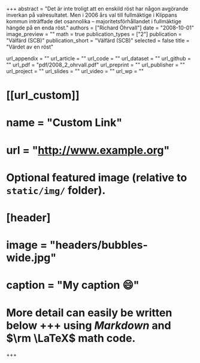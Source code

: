 +++
abstract = "Det är inte troligt att en enskild röst har någon avgörande inverkan på valresultatet. Men i 2006 års val till fullmäktige i Klippans kommun inträffade det osannolika – majoritetsförhållandet i fullmäktige hängde på en enda röst."
authors = ["Richard Öhrvall"]
date = "2008-10-01"
image_preview = ""
math = true
publication_types = ["2"]
publication = "Välfärd (SCB)"
publication_short = "Välfärd (SCB)"
selected = false
title = "Värdet av en röst"

url_appendix = ""
url_article = ""
url_code = ""
url_dataset = ""
url_github = ""
url_pdf = "pdf/2008_2_ohrvall.pdf"
url_preprint = ""
url_publisher  = ""
url_project = ""
url_slides = ""
url_video = ""
url_wp = ""

# [[url_custom]]
# name = "Custom Link"
# url = "http://www.example.org"

# Optional featured image (relative to `static/img/` folder).
# [header]
# image = "headers/bubbles-wide.jpg"
# caption = "My caption :smile:"


# More detail can easily be written below +++ using *Markdown* and $\rm \LaTeX$ math code.
+++
